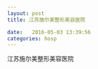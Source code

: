 ```yaml
--- 
layout: post 
title: 江苏施尔美整形美容医院

date:   2016-05-03 13:39:56 
categories: hosp 
--- 
```

   
江苏施尔美整形美容医院
